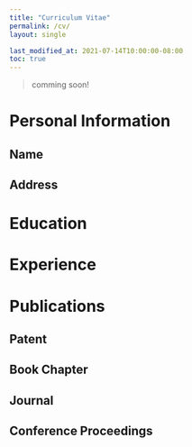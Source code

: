 ```yaml
--- 
title: "Curriculum Vitae"
permalink: /cv/ 
layout: single 

last_modified_at: 2021-07-14T10:00:00-08:00
toc: true
---
```


> comming soon! 

# Personal Information 
## Name 
## Address 
# Education 
# Experience 
# Publications 
## Patent 
## Book Chapter 
## Journal 
## Conference Proceedings 
